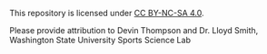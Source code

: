 This repository is licensed under [CC BY-NC-SA 4.0](https://creativecommons.org/licenses/by-nc-sa/4.0/).

Please provide attribution to Devin Thompson and Dr. Lloyd Smith, Washington State University Sports Science Lab
